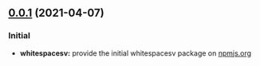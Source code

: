 ## [0.0.1](https://github.com/GELight/whitespacesv) (2021-04-07)

### Initial 

* **whitespacesv:** provide the initial whitespacesv package on [npmjs.org](https://www.npmjs.com/package/@gelight/whitespacesv)
